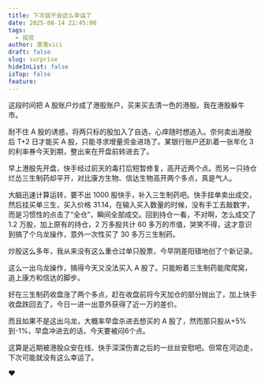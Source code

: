 ```yaml
---
title: 下次就不会这么幸运了
date: 2025-08-14 22:45:00
tags:
  - 投资
author: 落落vici
draft: false
slug: surprise
hideInList: false
isTop: false
feature:
---
```

这段时间把 A 股账户炒成了港股账户，买来买去清一色的港股。我在港股躲牛市。

耐不住 A 股的诱惑，将两只标的股加入了自选，心痒随时想追入。奈何卖出港股后 T+2 日才能买 A 股，只能寻求增量资金进场了。某银行账户还趴着一张年化 3 的利率券今天到期，整出来在开盘前转进去了。

早上港股先开盘，快手经过前天的毒打后短暂修复，高开近两个点。而另一只持仓烂怂三生制药却平开，对比康方生物、信达生物高开两个多点，真是气人。

大脑迅速计算运转，要不出 1000 股快手，补入三生制药吧。快手挂单卖出成交，然后挂买单三生，买入价格 31.14，在输入买入数量的时候，没有手工去敲数字，而是习惯性的点击了“全仓”，瞬间全部成交。回到持仓一看，不对啊，怎么成交了 1.2 万股，加上原有的持仓，2 万多股共计 60 多万的市值，哭笑不得，这才意识到搞了个乌龙操作，意外一次性买了 30 多万三生制药。

炒股这么多年，我从来没有这么重仓过单只股票，今早阴差阳错地创了个新记录。

这么一出乌龙操作，搞得今天又没法买入 A 股了。只能盼着三生制药能爬爬窝，追上康方和信达的脚步。

好在三生制药收盘涨了两个多点，赶在收盘前将今天加仓的部分抛出了，加上快手收盘跌回去了，今日一进一出意外获得了近一万的差价。

而且如果不是这出乌龙，大概率早盘杀进去想买的 A 股了，然而那只股从+5%到-1%，早盘冲进去的话，今天要被闷6个点。

这算是近期被港股众安在线、快手深深伤害之后的一丝丝安慰吧。但常在河边走，下次可能就没有这么幸运了。



❤